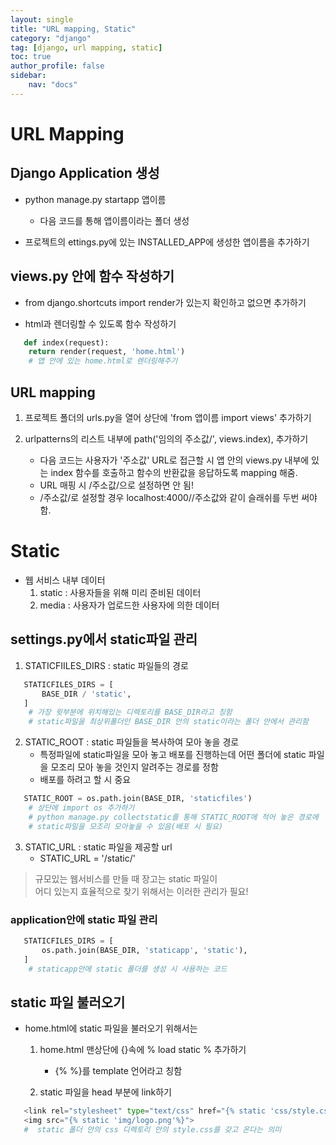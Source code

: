 ```yaml
---
layout: single
title: "URL mapping, Static"
category: "django"
tag: [django, url mapping, static]
toc: true
author_profile: false
sidebar:
    nav: "docs"
---
```


# URL Mapping  

## Django Application 생성  

* python manage.py startapp 앱이름
    * 다음 코드를 통해 앱이름이라는 폴더 생성  
    
* 프로젝트의 ettings.py에 있는 INSTALLED_APP에 생성한 앱이름을 추가하기
    
    
## views.py 안에 함수 작성하기  

* from django.shortcuts import render가 있는지 확인하고 없으면 추가하기  

* html과 렌더링할 수 있도록 함수 작성하기
```python
   def index(request):
	return render(request, 'home.html')
    # 앱 안에 있는 home.html로 렌더링해주기
```  



## URL mapping  

1. 프로젝트 폴더의 urls.py을 열어 상단에 'from 앱이름 import views' 추가하기  

2. urlpatterns의 리스트 내부에 path('임의의 주소값/', views.index), 추가하기
    * 다음 코드는 사용자가 '주소값' URL로 접근할 시 앱 안의 views.py 내부에 있는 index 함수를 호출하고 함수의 반환값을 응답하도록 mapping 해줌.
    * URL 매핑 시 /주소값/으로 설정하면 안 됨!
    * /주소값/로 설정할 경우 localhost:4000//주소값와 같이 슬래쉬를 두번 써야 함.  


# Static

* 웹 서비스 내부 데이터
    1. static : 사용자들을 위해 미리 준비된 데이터
    2. media : 사용자가 업로드한 사용자에 의한 데이터

## settings.py에서 static파일 관리  
    
    
1. STATICFIILES_DIRS : static 파일들의 경로
```python
   STATICFILES_DIRS = [
       BASE_DIR / 'static',
   ]    
    # 가장 윗부분에 위치해있는 디렉토리를 BASE_DIR라고 칭함
    # static파일을 최상위폴더인 BASE_DIR 안의 static이라는 폴더 안에서 관리함
```    
    
    
    
2. STATIC_ROOT : static 파일들을 복사하여 모아 놓을 경로
    * 특정파일에 static파일을 모아 놓고 배포를 진행하는데 어떤 폴더에 static 파일을 모조리 모아 놓을 것인지 알려주는 경로를 정함  
    * 배포를 하려고 할 시 중요
    
```python
   STATIC_ROOT = os.path.join(BASE_DIR, 'staticfiles')
    # 상단에 import os 추가하기
    # python manage.py collectstatic를 통해 STATIC_ROOT에 적어 놓은 경로에
    # static파일을 모조리 모아놓을 수 있음(배포 시 필요)
```    


3. STATIC_URL : static 파일을 제공할 url
    * STATIC_URL = '/static/'
    
    
> 규모있는 웹서비스를 만들 때 장고는 static 파일이 <br/>
> 어디 있는지 효율적으로 찾기 위해서는 이러한 관리가 필요!


### application안에 static 파일 관리

```python
   STATICFILES_DIRS = [
       os.path.join(BASE_DIR, 'staticapp', 'static'),
   ]    
    # staticapp안에 static 폴더를 생성 시 사용하는 코드
```    


## static 파일 불러오기

* home.html에 static 파일을 불러오기 위해서는 
    1. home.html 맨상단에 {}속에 % load static % 추가하기 
        * {% %}를 template 언어라고 칭함  
        
        
    2. static 파일을 head 부분에 link하기
```python
   <link rel="stylesheet" type="text/css" href="{% static 'css/style.css'%}">
   <img src="{% static 'img/logo.png'%}">
   #  static 폴더 안의 css 디렉토리 안의 style.css를 갖고 온다는 의미
```   

